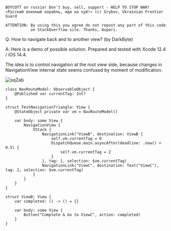 ```
BOYCOTT on russia! Don't buy, sell, support - HELP TO STOP WAR!
«Русский военный корабль, иди на хуй!» (c) Grybov, Ukrainian Frontier Guard

ATTENTION: By using this you agree do not repost any part of this code
           on StackOverflow site. Thanks, Asperi.
```

Q: How to navigate back and to another view? (by DarkByte)

A: Here is a demo of possible solution. Prepared and tested with Xcode 12.4 / iOS 14.4.

The idea is to control navigation at the root view side, because changes in NavigationView internal state seems confused by moment of modification.

![sqZab](https://user-images.githubusercontent.com/62171579/176403826-9a8398ed-0514-42c9-b762-9afb23b93c3f.gif)

```
class NavRouteModel: ObservableObject {
    @Published var currentTag: Int?
}

struct TestNavigationTriangle: View {
    @StateObject private var vm = NavRouteModel()
    
    var body: some View {
        NavigationView {
            VStack {
                NavigationLink("ViewB", destination: ViewB {
                    self.vm.currentTag = 0
                    DispatchQueue.main.asyncAfter(deadline: .now() + 0.5) {
                        self.vm.currentTag = 2
                    }
                }, tag: 1, selection: $vm.currentTag)
                NavigationLink("ViewC", destination: Text("ViewC"), tag: 2, selection: $vm.currentTag)
            }
        }
    }
}

struct ViewB: View {
    var completed: () -> () = {}
    
    var body: some View {
        Button("Complete & Go to ViewC", action: completed)
    }
}
```
